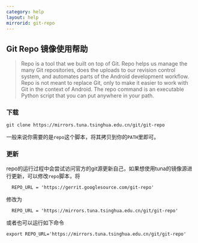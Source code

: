 ```yaml
---
category: help
layout: help
mirrorid: git-repo
---
```


## Git Repo 镜像使用帮助

> Repo is a tool that we built on top of Git. Repo helps us manage the many Git repositories, does the uploads to our revision control system, and automates parts of the Android development workflow. Repo is not meant to replace Git, only to make it easier to work with Git in the context of Android. The repo command is an executable Python script that you can put anywhere in your path.

### 下载

```
git clone https://mirrors.tuna.tsinghua.edu.cn/git/git-repo
```

一般来说你需要的是`repo`这个脚本，将其拷贝到你的`PATH`里即可。

### 更新

repo的运行过程中会尝试访问官方的git源更新自己，如果想使用tuna的镜像源进行更新，可以修改`repo`脚本，将

```
  REPO_URL = 'https://gerrit.googlesource.com/git-repo'
```

修改为

```
  REPO_URL = 'https://mirrors.tuna.tsinghua.edu.cn/git/git-repo'
```

或者也可以运行如下命令

```
export REPO_URL='https://mirrors.tuna.tsinghua.edu.cn/git/git-repo'
```
